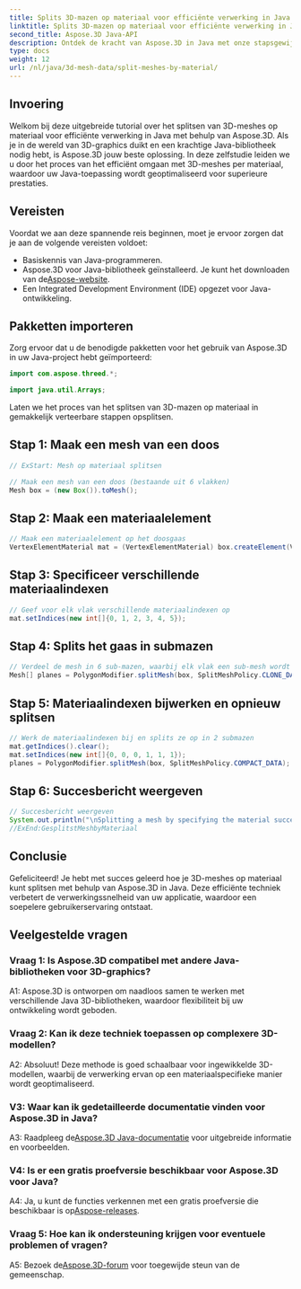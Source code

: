 ```yaml
---
title: Splits 3D-mazen op materiaal voor efficiënte verwerking in Java
linktitle: Splits 3D-mazen op materiaal voor efficiënte verwerking in Java
second_title: Aspose.3D Java-API
description: Ontdek de kracht van Aspose.3D in Java met onze stapsgewijze handleiding voor het efficiënt splitsen van 3D-meshes op materiaal. Verbeter de prestaties van uw applicatie naadloos.
type: docs
weight: 12
url: /nl/java/3d-mesh-data/split-meshes-by-material/
---
```

## Invoering

Welkom bij deze uitgebreide tutorial over het splitsen van 3D-meshes op materiaal voor efficiënte verwerking in Java met behulp van Aspose.3D. Als je in de wereld van 3D-graphics duikt en een krachtige Java-bibliotheek nodig hebt, is Aspose.3D jouw beste oplossing. In deze zelfstudie leiden we u door het proces van het efficiënt omgaan met 3D-meshes per materiaal, waardoor uw Java-toepassing wordt geoptimaliseerd voor superieure prestaties.

## Vereisten

Voordat we aan deze spannende reis beginnen, moet je ervoor zorgen dat je aan de volgende vereisten voldoet:

- Basiskennis van Java-programmeren.
- Aspose.3D voor Java-bibliotheek geïnstalleerd. Je kunt het downloaden van de[Aspose-website](https://releases.aspose.com/3d/java/).
- Een Integrated Development Environment (IDE) opgezet voor Java-ontwikkeling.

## Pakketten importeren

Zorg ervoor dat u de benodigde pakketten voor het gebruik van Aspose.3D in uw Java-project hebt geïmporteerd:

```java
import com.aspose.threed.*;

import java.util.Arrays;
```


Laten we het proces van het splitsen van 3D-mazen op materiaal in gemakkelijk verteerbare stappen opsplitsen.

## Stap 1: Maak een mesh van een doos

```java
// ExStart: Mesh op materiaal splitsen

// Maak een mesh van een doos (bestaande uit 6 vlakken)
Mesh box = (new Box()).toMesh();
```

## Stap 2: Maak een materiaalelement

```java
// Maak een materiaalelement op het doosgaas
VertexElementMaterial mat = (VertexElementMaterial) box.createElement(VertexElementType.MATERIAL, MappingMode.POLYGON, ReferenceMode.INDEX);
```

## Stap 3: Specificeer verschillende materiaalindexen

```java
// Geef voor elk vlak verschillende materiaalindexen op
mat.setIndices(new int[]{0, 1, 2, 3, 4, 5});
```

## Stap 4: Splits het gaas in submazen

```java
// Verdeel de mesh in 6 sub-mazen, waarbij elk vlak een sub-mesh wordt
Mesh[] planes = PolygonModifier.splitMesh(box, SplitMeshPolicy.CLONE_DATA);
```

## Stap 5: Materiaalindexen bijwerken en opnieuw splitsen

```java
// Werk de materiaalindexen bij en splits ze op in 2 submazen
mat.getIndices().clear();
mat.setIndices(new int[]{0, 0, 0, 1, 1, 1});
planes = PolygonModifier.splitMesh(box, SplitMeshPolicy.COMPACT_DATA);
```

## Stap 6: Succesbericht weergeven

```java
// Succesbericht weergeven
System.out.println("\nSplitting a mesh by specifying the material successfully.");
//ExEnd:GesplitstMeshbyMateriaal
```

## Conclusie

Gefeliciteerd! Je hebt met succes geleerd hoe je 3D-meshes op materiaal kunt splitsen met behulp van Aspose.3D in Java. Deze efficiënte techniek verbetert de verwerkingssnelheid van uw applicatie, waardoor een soepelere gebruikerservaring ontstaat.

## Veelgestelde vragen

### Vraag 1: Is Aspose.3D compatibel met andere Java-bibliotheken voor 3D-graphics?

A1: Aspose.3D is ontworpen om naadloos samen te werken met verschillende Java 3D-bibliotheken, waardoor flexibiliteit bij uw ontwikkeling wordt geboden.

### Vraag 2: Kan ik deze techniek toepassen op complexere 3D-modellen?

A2: Absoluut! Deze methode is goed schaalbaar voor ingewikkelde 3D-modellen, waarbij de verwerking ervan op een materiaalspecifieke manier wordt geoptimaliseerd.

### V3: Waar kan ik gedetailleerde documentatie vinden voor Aspose.3D in Java?

 A3: Raadpleeg de[Aspose.3D Java-documentatie](https://reference.aspose.com/3d/java/) voor uitgebreide informatie en voorbeelden.

### V4: Is er een gratis proefversie beschikbaar voor Aspose.3D voor Java?

 A4: Ja, u kunt de functies verkennen met een gratis proefversie die beschikbaar is op[Aspose-releases](https://releases.aspose.com/).

### Vraag 5: Hoe kan ik ondersteuning krijgen voor eventuele problemen of vragen?

A5: Bezoek de[Aspose.3D-forum](https://forum.aspose.com/c/3d/18) voor toegewijde steun van de gemeenschap.

